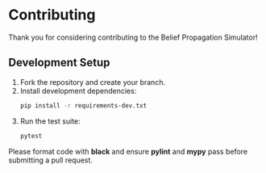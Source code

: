 # Contributing

Thank you for considering contributing to the Belief Propagation Simulator!

## Development Setup
1. Fork the repository and create your branch.
2. Install development dependencies:
   ```bash
   pip install -r requirements-dev.txt
   ```
3. Run the test suite:
   ```bash
   pytest
   ```

Please format code with **black** and ensure **pylint** and **mypy** pass before submitting a pull request.
